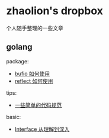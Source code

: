 # zhaolion's dropbox

个人随手整理的一些文章

## golang

package:
- [bufio 如何使用](golang/package/bufio/README.md)
- [reflect 如何使用](golang/package/reflect/README.md)

tips:
- [一些简单的代码规范](golang/tips/coding.in.go.md)

basic:
- [Interface 从理解到深入](golang/basic/interface.md)